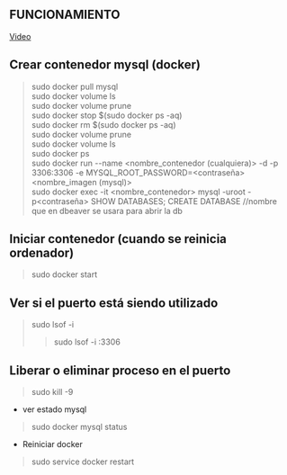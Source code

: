 ## FUNCIONAMIENTO

[Video](https://drive.google.com/file/d/1mnV9PEcGuNS6zN7jOB6BCr_SWJcBWDHB/view?usp=drive_link)

## Crear contenedor mysql (docker)

>sudo docker pull mysql<br/>
>sudo docker volume ls<br/>
>sudo docker volume prune<br/>
>sudo docker stop $(sudo docker ps -aq)<br/>
>sudo docker rm $(sudo docker ps -aq)<br/>
>sudo docker volume prune<br/>
>sudo docker volume ls<br/>
>sudo docker ps<br/>
>sudo docker run --name <nombre_contenedor (cualquiera)> -d -p 3306:3306 -e MYSQL_ROOT_PASSWORD=<contraseña> <nombre_imagen (mysql)><br/>
>sudo docker exec -it <nombre_contenedor> mysql -uroot -p<contraseña>
>SHOW DATABASES;
>CREATE DATABASE <nombre de la db> //nombre que en dbeaver se usara para abrir la db

## Iniciar contenedor (cuando se reinicia ordenador)

>sudo docker start <imagen>

## Ver si el puerto está siendo utilizado

>sudo lsof -i <puerto><br/>
>>sudo lsof -i :3306

## Liberar o eliminar proceso en el puerto

>sudo kill -9 <PID>

- ver estado mysql

>sudo docker mysql status

- Reiniciar docker

>sudo service docker restart
